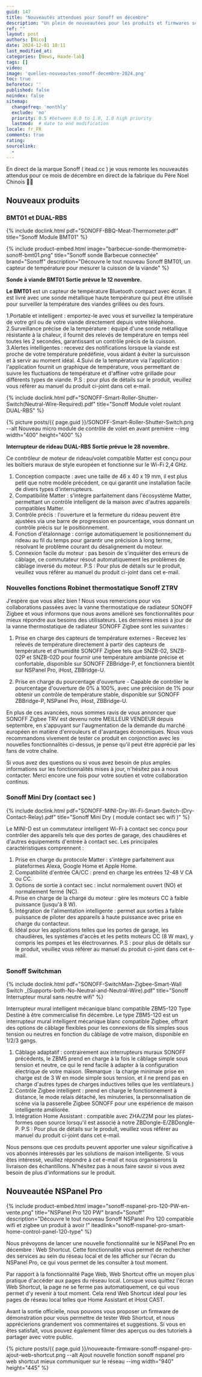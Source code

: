 ```yaml
---
guid: 147
title: "Nouveautés attendues pour Sonoff en décembre"
description: "Un plein de nouveautées pour les produits et firmwares sonoff attendus en décembre"
ref: ""
layout: post
authors: [Nico]
date: 2024-12-01 10:11
last_modified_at: 
categories: [News, Haade-lab]
tags: []
video: 
image: 'quelles-nouveautes-sonoff-decembre-2024.png'
toc: true
beforetoc: ''
published: false
noindex: false
sitemap:
  changefreq: 'monthly'
  exclude: 'no'
  priority: 0.5 #between 0.0 to 1.0, 1.0 high priority
  lastmod:  # date to end modification
locale: fr_FR
comments: true
rating:  
sourcelink:
  - 
---
```


En direct de la marque Sonoff ( itead.cc ) je vous remonte les nouveautés attendus pour ce mois de décembre en direct de la fabrique du Père Noel Chinois 🎅🏻

## Nouveaux produits

### BMT01 et DUAL-RBS

{% include doclink.html pdf="SONOFF-BBQ-Meat-Thermometer.pdf" title="Sonoff Module BMT01" %}

{% include product-embed.html image="barbecue-sonde-thermometre-sonoff-bmt01.png" title="Sonoff sonde Barbecue connectée" brand="Sonoff" description="Découvre le tout nouveau Sonoff BMT01, un capteur de température pour mesurer la cuisson de la viande" %}

**Sonde à viande BMT01 Sortie prévue le 12 novembre.**

**Le BMT01** est un capteur de température Bluetooth compact avec écran. Il est livré avec une sonde métallique haute température qui peut être utilisée pour surveiller la température des viandes grillées ou des fours.

1.Portable et intelligent : emportez-le avec vous et surveillez la température de votre gril ou de votre viande directement depuis votre téléphone.
2.Surveillance précise de la température : équipé d'une sonde métallique résistante à la chaleur, il fournit des relevés de température en temps réel toutes les 2 secondes, garantissant un contrôle précis de la cuisson.
3.Alertes intelligentes : recevez des notifications lorsque la viande est proche de votre température prédéfinie, vous aidant à éviter la surcuisson et à servir au moment idéal.
4.Suivi de la température via l'application : l'application fournit un graphique de température, vous permettant de suivre les fluctuations de température et d'affiner votre grillade pour différents types de viande.
P.S : pour plus de détails sur le produit, veuillez vous référer au manuel du produit ci-joint dans cet e-mail.

{% include doclink.html pdf="SONOFF-Smart-Roller-Shutter-Switch(Neutral-Wire-Required).pdf" title="Sonoff Module volet roulant DUAL-RBS" %}

{% picture posts/{{ page.guid }}/SONOFF-Smart-Roller-Shutter-Switch.png --alt Nouveau micro module de contrôle de volet en avant première --img width="400" height="400" %}

**Interrupteur de rideau DUAL-RBS Sortie prévue le 28 novembre.**

Ce contrôleur de moteur de rideau/volet compatible Matter est conçu pour les boîtiers muraux de style européen et fonctionne sur le Wi-Fi 2,4 GHz.
1. Conception compacte : avec une taille de 46 x 40 x 19 mm, il est plus petit que notre modèle précédent, ce qui garantit une installation facile de divers types d'interrupteurs.
2. Compatibilité Matter : s'intègre parfaitement dans l'écosystème Matter, permettant un contrôle intelligent de la maison avec d'autres appareils compatibles Matter.
3. Contrôle précis : l'ouverture et la fermeture du rideau peuvent être ajustées via une barre de progression en pourcentage, vous donnant un contrôle précis sur le positionnement.
4. Fonction d'étalonnage : corrige automatiquement le positionnement du rideau au fil du temps pour garantir une précision à long terme, résolvant le problème courant du désalignement du moteur.
5. Connexion facile du moteur : pas besoin de s'inquiéter des erreurs de câblage, ce commutateur résout automatiquement les problèmes de câblage inversé du moteur.
P.S : Pour plus de détails sur le produit, veuillez vous référer au manuel du produit ci-joint dans cet e-mail.

### Nouvelles fonctions Robinet thermostatique Sonoff ZTRV

J'espère que vous allez bien !
Nous vous remercions pour vos collaborations passées avec la vanne thermostatique de radiateur SONOFF Zigbee et vous informons que nous avons amélioré ses fonctionnalités pour mieux répondre aux besoins des utilisateurs. Les dernières mises à jour de la vanne thermostatique de radiateur SONOFF Zigbee sont les suivantes :

1. Prise en charge des capteurs de température externes - Recevez les relevés de température directement à partir des capteurs de température et d'humidité SONOFF Zigbee tels que SNZB-02, SNZB-02P et SNZB-02D pour fournir une température ambiante précise et confortable, disponible sur SONOFF ZBBridge-P, et fonctionnera bientôt sur NSPanel Pro, iHost, ZBBridge-U.

2. Prise en charge du pourcentage d'ouverture - Capable de contrôler le pourcentage d'ouverture de 0% à 100%, avec une précision de 1% pour obtenir un contrôle de température stable, disponible sur SONOFF ZBBridge-P, NSPanel Pro, iHost, ZBBridge-U.

En plus de ces avancées, nous sommes ravis de vous annoncer que SONOFF Zigbee TRV est devenu notre MEILLEUR VENDEUR depuis septembre, en s'appuyant sur l'augmentation de la demande du marché européen en matière d'enrouleurs et d'avantages économiques. Nous vous recommandons vivement de tester ce produit en conjonction avec les nouvelles fonctionnalités ci-dessus, je pense qu'il peut être apprécié par les fans de votre chaîne.

Si vous avez des questions ou si vous avez besoin de plus amples informations sur les fonctionnalités mises à jour, n'hésitez pas à nous contacter.
Merci encore une fois pour votre soutien et votre collaboration continus.

### Sonoff Mini Dry (contact sec )

{% include doclink.html pdf="SONOFF-MINI-Dry-Wi-Fi-Smart-Switch-(Dry-Contact-Relay).pdf" title="Sonoff Mini Dry ( module contact sec wifi )" %}

Le MINI-D est un commutateur intelligent Wi-Fi à contact sec conçu pour contrôler des appareils tels que des portes de garage, des chaudières et d'autres équipements d'entrée à contact sec. Les principales caractéristiques comprennent :
1. Prise en charge du protocole Matter : s'intègre parfaitement aux plateformes Alexa, Google Home et Apple Home.
2. Compatibilité d'entrée CA/CC : prend en charge les entrées 12-48 V CA ou CC.
3. Options de sortie à contact sec : inclut normalement ouvert (NO) et normalement fermé (NC).
4. Prise en charge de la charge du moteur : gère les moteurs CC à faible puissance (jusqu'à 8 W).
5. Intégration de l'alimentation intelligente : permet aux sorties à faible puissance de piloter des appareils à haute puissance avec prise en charge du contacteur.
6. Idéal pour les applications telles que les portes de garage, les chaudières, les systèmes d'accès et les petits moteurs CC (8 W max), y compris les pompes et les électrovannes.
P.S : pour plus de détails sur le produit, veuillez vous référer au manuel du produit ci-joint dans cet e-mail.

### Sonoff Switchman

{% include doclink.html pdf="SONOFF-SwitchMan-Zigbee-Smart-Wall Switch _(Supports-both-No-Neutral-and-Neutral-Wire).pdf" title="Sonoff Interrupteur mural sans neutre wifi" %}

Interrupteur mural intelligent mécanique blanc compatible ZBM5-120 Type Destiné à être commercialisé fin décembre.
Le type ZBM5-120 est un interrupteur mural intelligent mécanique blanc compatible Zigbee, offrant des options de câblage flexibles pour les connexions de fils simples sous tension ou neutres en fonction du câblage de votre maison, disponible en 1/2/3 gangs.
1. Câblage adaptatif : contrairement aux interrupteurs muraux SONOFF précédents, le ZBM5 prend en charge à la fois le câblage simple sous tension et neutre, ce qui le rend facile à adapter à la configuration électrique de votre maison. (Remarque : la charge minimale prise en charge est de 3 W en mode simple sous tension, et il ne prend pas en charge d'autres types de charges inductives telles que les ventilateurs.)
2. Contrôle Zigbee intelligent : prend en charge le fonctionnement à distance, le mode relais détaché, les minuteries, la personnalisation de scène via la passerelle Zigbee SONOFF pour une expérience de maison intelligente améliorée.
3. Intégration Home Assistant : compatible avec ZHA/Z2M pour les plates-formes open source lorsqu'il est associé à notre ZBDongle-E/ZBDongle-P.
P.S : Pour plus de détails sur le produit, veuillez vous référer au manuel du produit ci-joint dans cet e-mail.

Nous pensons que ces produits peuvent apporter une valeur significative à vos abonnés intéressés par les solutions de maison intelligente. Si vous êtes intéressé, veuillez répondre à cet e-mail et nous organiserons la livraison des échantillons. N'hésitez pas à nous faire savoir si vous avez besoin de plus d'informations sur le produit.

## Nouveautée NSPanel Pro

{% include product-embed.html image="sonoff-nspanel-pro-120-PW-en-vente.png" title="NSPanel Pro 120 PW" brand="Sonoff" description="Découvre le tout nouveau Sonoff NSPanel Pro 120 compatible wifi et zigbee un produit à avoir !" iteadlink="sonoff-nspanel-pro-smart-home-control-panel-120-type" %}


Nous prévoyons de lancer une nouvelle fonctionnalité sur le NSPanel Pro en décembre : Web Shortcut. Cette fonctionnalité vous permet de rechercher des services au sein du réseau local et de les afficher sur l'écran du NSPanel Pro, ce qui vous permet de les consulter à tout moment.

Par rapport à la fonctionnalité Page Web, Web Shortcut offre un moyen plus pratique d'accéder aux pages du réseau local. Lorsque vous quittez l'écran Web Shortcut, la page ne se ferme pas automatiquement, ce qui vous permet d'y revenir à tout moment. Cela rend Web Shortcut idéal pour les pages de réseau local telles que Home Assistant et iHost CAST.

Avant la sortie officielle, nous pouvons vous proposer un firmware de démonstration pour vous permettre de tester Web Shortcut, et nous apprécierions grandement vos commentaires et suggestions. Si vous en êtes satisfait, vous pouvez également filmer des aperçus ou des tutoriels à partager avec votre public.

{% picture posts/{{ page.guid }}/nouveaute-firmware-sonoff-nspanel-pro-ajout-web-shortcut.png --alt Ajout nouvelle fonction sonoff nspanel pro web shortcut mieux communiquer sur le réseau --img width="940" height="445" %}


